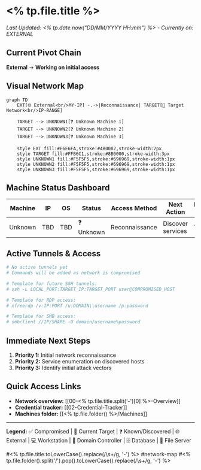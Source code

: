# <% tp.file.title %>

_Last Updated: <% tp.date.now("DD/MM/YYYY HH:mm") %> - Currently on: EXTERNAL_

## Current Pivot Chain

**External** → **Working on initial access**

## Visual Network Map

```mermaid
graph TD
    EXT[🌐 External<br/>MY-IP] -.->|Reconnaissance| TARGET[🎯 Target Network<br/>IP-RANGE]
    
    TARGET --> UNKNOWN1[❓ Unknown Machine 1]
    TARGET --> UNKNOWN2[❓ Unknown Machine 2]
    TARGET --> UNKNOWN3[❓ Unknown Machine 3]
    
    style EXT fill:#E6E6FA,stroke:#4B0082,stroke-width:2px
    style TARGET fill:#FFB6C1,stroke:#8B0000,stroke-width:3px
    style UNKNOWN1 fill:#F5F5F5,stroke:#696969,stroke-width:1px
    style UNKNOWN2 fill:#F5F5F5,stroke:#696969,stroke-width:1px
    style UNKNOWN3 fill:#F5F5F5,stroke:#696969,stroke-width:1px
```

## Machine Status Dashboard

|Machine|IP|OS|Status|Access Method|Next Action|Network Value|
|---|---|---|---|---|---|---|
|Unknown|TBD|TBD|❓ Unknown|Reconnaissance|Discover services|TBD|

## Active Tunnels & Access

```bash
# No active tunnels yet
# Commands will be added as network is compromised

# Template for future SSH tunnels:
# ssh -L LOCAL_PORT:TARGET_IP:TARGET_PORT user@COMPROMISED_HOST

# Template for RDP access:
# xfreerdp /v:IP:PORT /u:DOMAIN\\username /p:password

# Template for SMB access:
# smbclient //IP/SHARE -U domain/username%password
```

## Immediate Next Steps

1. **Priority 1:** Initial network reconnaissance
2. **Priority 2:** Service enumeration on discovered hosts
3. **Priority 3:** Identify initial attack vectors

## Quick Access Links

- **Network overview:** [[00-<% tp.file.title.split('-')[0] %>-Overview]]
- **Credential tracker:** [[02-Credential-Tracker]]
- **Machines folder:** [[<% tp.file.folder() %>/Machines]]

---

**Legend:** ✅ Compromised | 🎯 Current Target | ❓ Known/Discovered | 🌐 External | 💻 Workstation | 🏰 Domain Controller | 🗄️ Database | 📁 File Server

#<% tp.file.title.toLowerCase().replace(/\s+/g, '-') %> #network-map #<% tp.file.folder().split('/').pop().toLowerCase().replace(/\s+/g, '-') %>